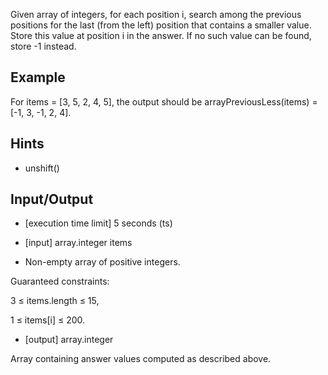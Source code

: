 Given array of integers, for each position i, search among the previous positions for the last (from the left) position that contains a smaller value. Store this value at position i in the answer. If no such value can be found, store -1 instead.

## Example

For items = [3, 5, 2, 4, 5], the output should be arrayPreviousLess(items) = [-1, 3, -1, 2, 4].

## Hints

* unshift()

## Input/Output

* [execution time limit] 5 seconds (ts)

* [input] array.integer items

* Non-empty array of positive integers.

Guaranteed constraints:

3 ≤ items.length ≤ 15,

1 ≤ items[i] ≤ 200.

* [output] array.integer

Array containing answer values computed as described above.